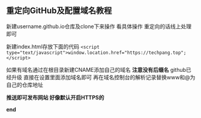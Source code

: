 
## 重定向GitHub及配置域名教程

新建username.github.io仓库及clone下来操作
看具体操作 重定向的话线上处理即可

新建index.html存放下面的代码
`<script type="text/javascript">window.location.href="https://techpang.top";</script>`

如果有域名通过在根目录新建CNAME添加自己的域名
**注意没有后缀名**
github已经升级 直接在设置里面添加域名即可
再在域名控制台的解析记录替换www和@为自己的仓库地址

**推送即可发布网站 好像默认开启HTTPS的**



**end**